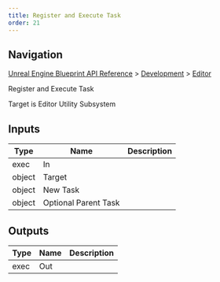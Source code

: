 ```yaml
---
title: Register and Execute Task
order: 21
---
```

## Navigation

[Unreal Engine Blueprint API Reference](https://dev.epicgames.com/documentation/en-us/unreal-engine/BlueprintAPI) > [Development](https://dev.epicgames.com/documentation/en-us/unreal-engine/BlueprintAPI/Development) > [Editor](https://dev.epicgames.com/documentation/en-us/unreal-engine/BlueprintAPI/Development/Editor)

Register and Execute Task

Target is Editor Utility Subsystem

## Inputs

| Type | Name | Description |
| --- | --- | --- |
| exec | In |  |
| object | Target |  |
| object | New Task |  |
| object | Optional Parent Task |  |

## Outputs

| Type | Name | Description |
| --- | --- | --- |
| exec | Out |  |
